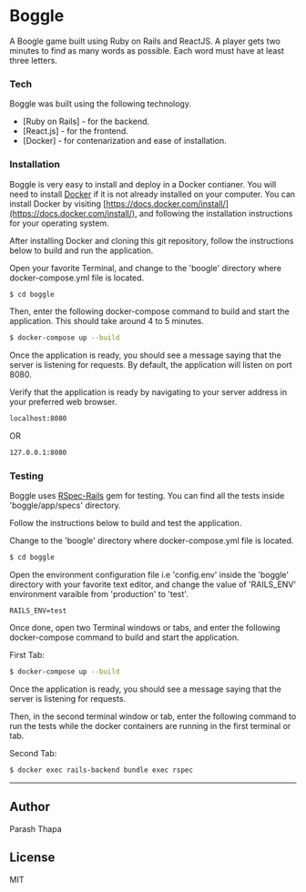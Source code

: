 # Boggle

A Boogle game built using Ruby on Rails and ReactJS. A player gets two minutes to find as many words as possible. Each word must have at least three letters.

### Tech

Boggle was built using the following technology.

- [Ruby on Rails] - for the backend.
- [React.js] - for the frontend.
- [Docker] - for contenarization and ease of installation.

### Installation

Boggle is very easy to install and deploy in a Docker contianer. You will need to install [Docker](https://docs.docker.com/install/) if it is not already installed on your computer. You can install Docker by visiting [https://docs.docker.com/install/](https://docs.docker.com/install/), and following the installation instructions for your operating system.

After installing Docker and cloning this git repository, follow the instructions below to build and run the application.

Open your favorite Terminal, and change to the 'boogle' directory where docker-compose.yml file is located.

```sh
$ cd boggle
```

Then, enter the following docker-compose command to build and start the application. This should take around 4 to 5 minutes.

```sh
$ docker-compose up --build
```

Once the application is ready, you should see a message saying that the server is listening for requests. By default, the application will listen on port 8080.

Verify that the application is ready by navigating to your server address in your preferred web browser.

```sh
localhost:8080
```

OR

```sh
127.0.0.1:8080
```

### Testing

Boggle uses [RSpec-Rails](https://github.com/rspec/rspec-rails) gem for testing. You can find all the tests inside 'boggle/app/specs' directory.

Follow the instructions below to build and test the application.

Change to the 'boogle' directory where docker-compose.yml file is located.

```sh
$ cd boggle
```

Open the environment configuration file i.e 'config.env' inside the 'boggle' directory with your favorite text editor, and change the value of 'RAILS_ENV' environment varaible from 'production' to 'test'.

```
RAILS_ENV=test
```

Once done, open two Terminal windows or tabs, and enter the following docker-compose command to build and start the application.

First Tab:

```sh
$ docker-compose up --build
```

Once the application is ready, you should see a message saying that the server is listening for requests.

Then, in the second terminal window or tab, enter the following command to run the tests while the docker containers are running in the first terminal or tab.

Second Tab:

```sh
$ docker exec rails-backend bundle exec rspec
```

---

## Author

Parash Thapa

## License

MIT

